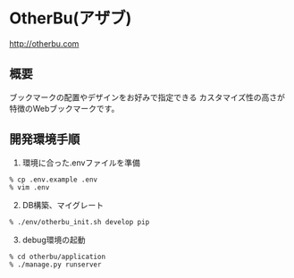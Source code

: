 # OtherBu(アザブ)
  http://otherbu.com

## 概要
  ブックマークの配置やデザインをお好みで指定できる
  カスタマイズ性の高さが特徴のWebブックマークです。


## 開発環境手順

1. 環境に合った.envファイルを準備
```
% cp .env.example .env
% vim .env
```

2. DB構築、マイグレート
```
% ./env/otherbu_init.sh develop pip
```

3. debug環境の起動
```
% cd otherbu/application
% ./manage.py runserver
```
